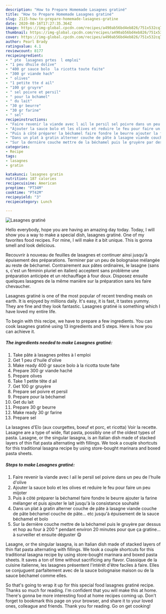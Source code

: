 ```yaml
---
description: "How to Prepare Homemade Lasagnes gratiné"
title: "How to Prepare Homemade Lasagnes gratiné"
slug: 2115-how-to-prepare-homemade-lasagnes-gratine
date: 2020-08-16T17:27:35.364Z
image: https://img-global.cpcdn.com/recipes/a490ab56bd4eb826/751x532cq70/lasagnes-gratine-photo-principale-de-la-recette.jpg
thumbnail: https://img-global.cpcdn.com/recipes/a490ab56bd4eb826/751x532cq70/lasagnes-gratine-photo-principale-de-la-recette.jpg
cover: https://img-global.cpcdn.com/recipes/a490ab56bd4eb826/751x532cq70/lasagnes-gratine-photo-principale-de-la-recette.jpg
author: Pearl Brady
ratingvalue: 4.1
reviewcount: 8177
recipeingredient:
- " pte  lasagnes prtes  l emploi"
- "1 peu dhuile dolive"
- "400 gr sauce bolo  la ricotta toute faite"
- "300 gr viande hach"
- " olives"
- "1 petite tte d ail"
- "100 gr gruyre"
- " sel poivre et persil"
- " pour la bchamel"
- " du lait"
- "30 gr beurre"
- "30 gr farine"
- " sel"
recipeinstructions:
- "Faire revenir la viande avec l ail le persil sel poivre dans un peu de l&#39;huile d&#39;olive"
- "Ajouter la sauce bolo et les olives et reduire le feu pour faire un peu mijoter"
- "Puis à côté préparer la béchamel faire fondre le beurre ajouter la farine mélanger et puis ajouter le lait jusqu&#39;à la consistance souhaité"
- "Dans un plat à gratin alterner couche de pâte à lasagne viande couche de pâte béchamel couche de pâte... etc jusqu&#39;à épuisement de la sauce béchamel et bolo"
- "Sur la dernière couche mettre de la béchamel puis le gruyère par dessus et hop au four à 200 ° pendant environ 20 minutes pour que ça gratine... à surveiller et ensuite déguster 😋"
categories:
- Recipe
tags:
- lasagnes
- gratin

katakunci: lasagnes gratin 
nutrition: 187 calories
recipecuisine: American
preptime: "PT34M"
cooktime: "PT42M"
recipeyield: "3"
recipecategory: Lunch

---
```



![Lasagnes gratiné](https://img-global.cpcdn.com/recipes/a490ab56bd4eb826/751x532cq70/lasagnes-gratine-photo-principale-de-la-recette.jpg)

Hello everybody, hope you are having an amazing day today. Today, I will show you a way to make a special dish, lasagnes gratiné. One of my favorites food recipes. For mine, I will make it a bit unique. This is gonna smell and look delicious.

Recouvrir à nouveau de feuilles de lasagnes et continuer ainsi jusqu&#39;à épuisement des préparations. Terminer par un peu de bolognaise mélangée au reste de béchamel. Contrairement aux pâtes ordinaires, le lasagne (sans s, c&#39;est un féminin pluriel en italien) acceptent sans problème une préparation anticipée et un réchauffage à four doux. Disposez ensuite quelques lasagnes de la même manière sur la préparation sans les faire chevaucher.

Lasagnes gratiné is one of the most popular of recent trending meals on earth. It is enjoyed by millions daily. It's easy, it is fast, it tastes yummy. They are fine and they look fantastic. Lasagnes gratiné is something which I have loved my entire life.


To begin with this recipe, we have to prepare a few ingredients. You can cook lasagnes gratiné using 13 ingredients and 5 steps. Here is how you can achieve it.

<!--inarticleads1-->

##### The ingredients needed to make Lasagnes gratiné:

1. Take  pâte à lasagnes prêtes à l emploi
1. Get 1 peu d&#39;huile d&#39;olive
1. Make ready 400 gr sauce bolo à la ricotta toute faite
1. Prepare 300 gr viande haché
1. Prepare  olives
1. Take 1 petite tête d ail
1. Get 100 gr gruyère
1. Prepare  sel poivre et persil
1. Prepare  pour la béchamel
1. Get  du lait
1. Prepare 30 gr beurre
1. Make ready 30 gr farine
1. Prepare  sel


La lasagnes d&#39;Elo (aux courgettes, boeuf et porc, et ricotta) Voir la recette. Lasagne are a type of wide, flat pasta, possibly one of the oldest types of pasta. Lasagne, or the singular lasagna, is an Italian dish made of stacked layers of thin flat pasta alternating with fillings. We took a couple shortcuts for this traditional lasagna recipe by using store-bought marinara and boxed pasta sheets. 

<!--inarticleads2-->

##### Steps to make Lasagnes gratiné:

1. Faire revenir la viande avec l ail le persil sel poivre dans un peu de l&#39;huile d&#39;olive
1. Ajouter la sauce bolo et les olives et reduire le feu pour faire un peu mijoter
1. Puis à côté préparer la béchamel faire fondre le beurre ajouter la farine mélanger et puis ajouter le lait jusqu&#39;à la consistance souhaité
1. Dans un plat à gratin alterner couche de pâte à lasagne viande couche de pâte béchamel couche de pâte... etc jusqu&#39;à épuisement de la sauce béchamel et bolo
1. Sur la dernière couche mettre de la béchamel puis le gruyère par dessus et hop au four à 200 ° pendant environ 20 minutes pour que ça gratine... à surveiller et ensuite déguster 😋


Lasagne, or the singular lasagna, is an Italian dish made of stacked layers of thin flat pasta alternating with fillings. We took a couple shortcuts for this traditional lasagna recipe by using store-bought marinara and boxed pasta sheets. It saves a ton of time without sacrificing any flavor. Classique de la cuisine italienne, les lasagnes présentent l&#39;intérêt d&#39;être faciles à faire. Elles se conjuguent parfaitement avec de la sauce bolognaise maison ou de la sauce béchamel comme elles. 

So that's going to wrap it up for this special food lasagnes gratiné recipe. Thanks so much for reading. I'm confident that you will make this at home. There's gonna be more interesting food at home recipes coming up. Don't forget to bookmark this page on your browser, and share it to your loved ones, colleague and friends. Thank you for reading. Go on get cooking!
